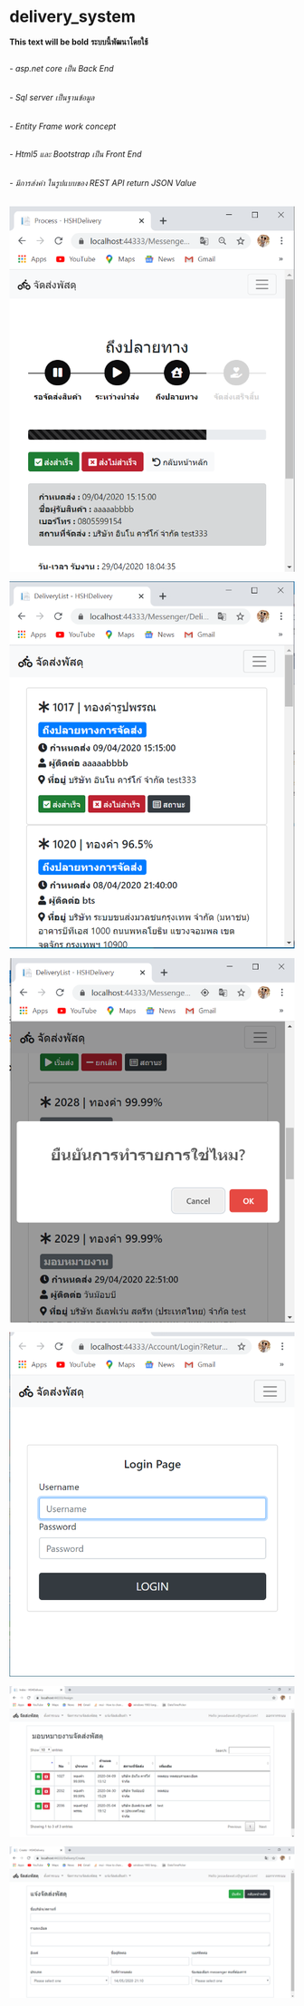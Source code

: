# delivery_system

**This text will be bold**
__ระบบนี้พัฒนาโดยใช้__
## 
###### - asp.net core  เป็น Back End
###### - Sql server เป็นฐานข้อมูล
###### - Entity Frame work concept 
###### - Html5 และ Bootstrap เป็น Front End 
###### - มีการส่งค่า ในรูปแบบของ REST API return JSON Value 

![GitHub Logo](/Pictuer/progress.png)

![GitHub Logo](/Pictuer/list_messager.png)

![GitHub Logo](/Pictuer/confirm_popup.png)

![GitHub Logo](/Pictuer/login.png)

![GitHub Logo](/Pictuer/assign.png)

![GitHub Logo](/Pictuer/create.png)


